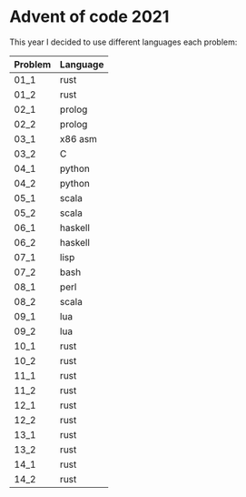 # Advent of code 2021

This year I decided to use different languages each problem:

| Problem     | Language    |
| ----------- | ----------- |
| 01_1        | rust        |
| 01_2        | rust        |
| 02_1        | prolog      |
| 02_2        | prolog      |
| 03_1        | x86 asm     |
| 03_2        | C           |
| 04_1        | python      |
| 04_2        | python      |
| 05_1        | scala       |
| 05_2        | scala       |
| 06_1        | haskell     |
| 06_2        | haskell     |
| 07_1        | lisp        |
| 07_2        | bash        |
| 08_1        | perl        |
| 08_2        | scala       |
| 09_1        | lua         |
| 09_2        | lua         |
| 10_1        | rust        |
| 10_2        | rust        |
| 11_1        | rust        |
| 11_2        | rust        |
| 12_1        | rust        |
| 12_2        | rust        |
| 13_1        | rust        |
| 13_2        | rust        |
| 14_1        | rust        |
| 14_2        | rust        |
